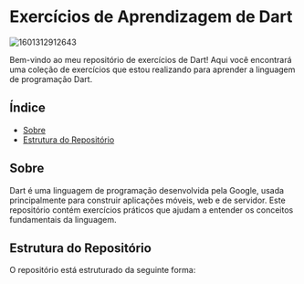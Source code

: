 # Exercícios de Aprendizagem de Dart

![1601312912643](https://github.com/user-attachments/assets/0da6b835-eec9-4967-af21-52bbb7536718)

Bem-vindo ao meu repositório de exercícios de Dart! Aqui você encontrará uma coleção de exercícios que estou realizando para aprender a linguagem de programação Dart.

## Índice

- [Sobre](#sobre)
- [Estrutura do Repositório](#estrutura-do-repositório)

## Sobre

Dart é uma linguagem de programação desenvolvida pela Google, usada principalmente para construir aplicações móveis, web e de servidor. Este repositório contém exercícios práticos que ajudam a entender os conceitos fundamentais da linguagem.

## Estrutura do Repositório

O repositório está estruturado da seguinte forma:

